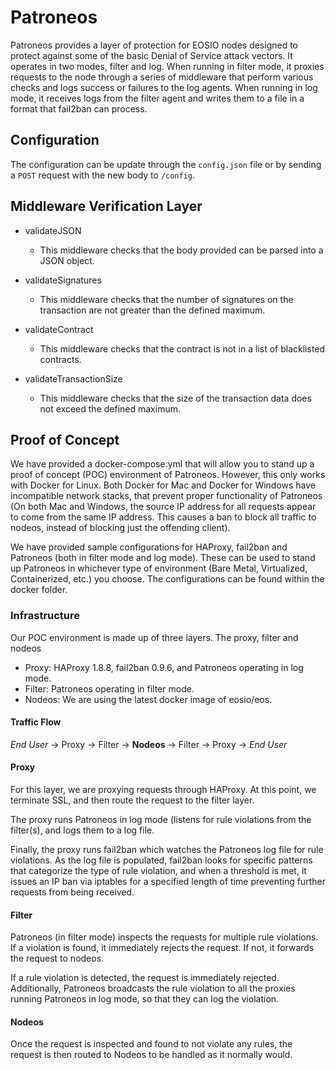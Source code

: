 # Patroneos

Patroneos provides a layer of protection for EOSIO nodes designed to protect against some of the basic Denial of Service attack vectors.
It operates in two modes, filter and log. When running in filter mode, it proxies requests to the node through a series of middleware that perform various checks and logs success or failures to the log agents. When running in log mode, it receives logs from the filter agent and writes them to a file in a format that fail2ban can process.

## Configuration
The configuration can be update through the `config.json` file or by sending a `POST` request with the new body to `/config`.

## Middleware Verification Layer

* validateJSON
    * This middleware checks that the body provided can be parsed into a JSON object.

* validateSignatures
    * This middleware checks that the number of signatures on the transaction are not greater than the defined maximum.

* validateContract
    * This middleware checks that the contract is not in a list of blacklisted contracts.

* validateTransactionSize
    * This middleware checks that the size of the transaction data does not exceed the defined maximum.

## Proof of Concept

We have provided a docker-compose.yml that will allow you to stand up a proof of concept (POC) environment of Patroneos. However, this only works with Docker for Linux. Both Docker for Mac and Docker for Windows have incompatible network stacks, that prevent proper functionality of Patroneos (On both Mac and Windows, the source IP address for all requests appear to come from the same IP address. This causes a ban to block all traffic to nodeos, instead of blocking just the offending client).

We have provided sample configurations for HAProxy, fail2ban and Patroneos (both in filter mode and log mode). These can be used to stand up Patroneos in whichever type of environment (Bare Metal, Virtualized, Containerized, etc.) you choose. The configurations can be found within the docker folder.

### Infrastructure

Our POC environment is made up of three layers. The proxy, filter and nodeos

- Proxy: HAProxy 1.8.8, fail2ban 0.9.6, and Patroneos operating in log mode.
- Filter: Patroneos operating in filter mode.
- Nodeos: We are using the latest docker image of eosio/eos.

#### Traffic Flow

*End User* -> Proxy -> Filter -> **Nodeos** -> Filter -> Proxy -> *End User*

#### Proxy

For this layer, we are proxying requests through HAProxy. At this point, we terminate SSL, and then route the request to the filter layer.

The proxy runs Patroneos in log mode (listens for rule violations from the filter(s), and logs them to a log file.

Finally, the proxy runs fail2ban which watches the Patroneos log file for rule violations. As the log file is populated, fail2ban looks for specific patterns that categorize the type of rule violation, and when a threshold is met, it issues an IP ban via iptables for a specified length of time preventing further requests from being received.

#### Filter

Patroneos (in filter mode) inspects the requests for multiple rule violations. If a violation is found, it immediately rejects the request. If not, it forwards the request to nodeos.

If a rule violation is detected, the request is immediately rejected. Additionally, Patroneos broadcasts the rule violation to all the proxies running Patroneos in log mode, so that they can log the violation.

#### Nodeos

Once the request is inspected and found to not violate any rules, the request is then routed to Nodeos to be handled as it normally would.
